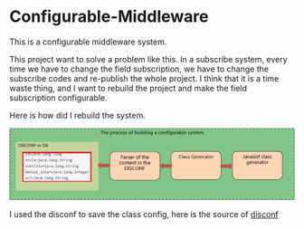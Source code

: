 # Configurable-Middleware
This is a configurable middleware system.

This project want to solve a problem like this.
In a subscribe system, every time we have to change the field subscription, 
we have to change the subscribe codes and re-publish the whole project.
I think that it is a time waste thing, and I want to rebuild the project and make the field subscription configurable.

Here is how did I rebuild the system.

![Configurable middleware system](https://raw.githubusercontent.com/yinhaomin/Configurable-Middleware/master/images/process-of-building-configurable-system.png "Configurable middleware system")

I used the disconf to save the class config, here is the source of [disconf](https://github.com/knightliao/disconf)
